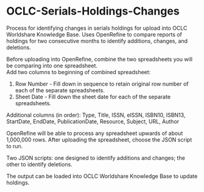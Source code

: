 # OCLC-Serials-Holdings-Changes
Process for identifying changes in serials holdings for upload into OCLC Worldshare Knowledge Base.  Uses OpenRefine to compare reports of holdings for two consecutive months to identify additions, changes, and deletions.

Before uploading into OpenRefine, combine the two spreadsheets you will be comparing into one spreadsheet.  
Add two columns to beginning of combined spreadsheet:

1. Row Number - Fill down in sequence to retain original row number of each of the separate spreadsheets.
2. Sheet Date - Fill down the sheet date for each of the separate spreadsheets.

Additional columns (in order): Type, Title, ISSN, eISSN, ISBN10, ISBN13, StartDate, EndDate, PublicationDate, Resource, Subject, URL, Author

OpenRefine will be able to process any spreadsheet upwards of about 1,000,000 rows.  After uploading the spreadsheet, choose the JSON script to run.

Two JSON scripts: one designed to identify additions and changes; the other to identify deletions.

The output can be loaded into OCLC Worldshare Knowledge Base to update holdings.
